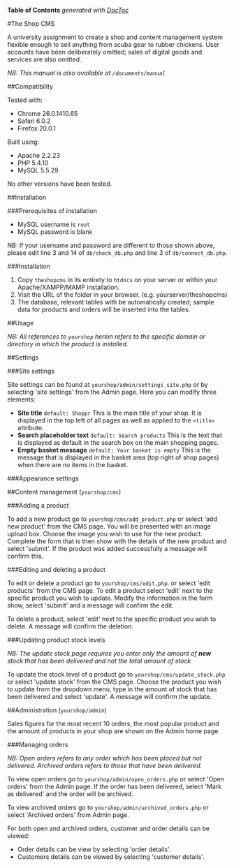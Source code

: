 **Table of Contents**  *generated with [DocToc](http://doctoc.herokuapp.com/)*

#The Shop CMS

A university assignment to create a shop and content management system flexible enough to sell anything from scuba gear to rubber chickens. User accounts have been deliberately omitted; sales of digital goods and services are also omitted.

*NB: This manual is also available at `/documents/manual`*

##Compatibility

Tested with:

- Chrome 26.0.1410.65
- Safari 6.0.2
- Firefox 20.0.1

Built using:

- Apache 2.2.23
- PHP 5.4.10
- MySQL 5.5.29

No other versions have been tested.

##Installation

###Prerequisites of installation

- MySQL username is `root`
- MySQL password is blank

NB: If your username and password are different to those shown above, please edit line 3 and 14 of `db/check_db.php` and line 3 of `db/connect_db.php`.

###Installation

1. Copy `theshopcms` in its entirety to `htdocs` on your server or within your Apache/XAMPP/MAMP installation.
2. Visit the URL of the folder in your browser. (e.g. yourserver/theshopcms)
3. The database, relevant tables with be automatically created; sample data for products and orders will be inserted into the tables.

##Usage

*NB: All references to `yourshop` herein refers to the specific domain or directory in which the product is installed.*

##Settings

###Site settings

Site settings can be found at `yourshop/admin/settings_site.php` or by selecting 'site settings' from the Admin page. Here you can modify three elements: 

- **Site title** `default: Shoppr` This is the main title of your shop. It is displayed in the top left of all pages as well as applied to the `<title>` attribute.
- **Search placeholder text** `default: Search products` This is the text that is displayed as default in the search box on the main shopping pages.
- **Empty basket message** `default: Your basket is empty` This is the message that is displayed in the basket area (top right of shop pages) when there are no items in the basket.

###Appearance settings

##Content management (`yourshop/cms`)

###Adding a product

To add a new product go to `yourshop/cms/add_product.php` or select 'add new product' from the CMS page. You will be presented with an image upload box. Choose the image you wish to use for the new product. Complete the form that is then show with the details of the new product and select 'submit'. If the product was added successfully a message will confirm this.

###Editing and deleting a product

To edit or delete a product go to `yourshop/cms/edit.php`. or select 'edit products' from the CMS page. To edit a product select 'edit' next to the specific product you wish to update. Modify the information in the form show, select 'submit' and a message will confirm the edit.

To delete a product, select 'edit' next to the specific product you wish to delete. A message will confirm the deletion.

###Updating product stock levels

*NB: The update stock page requires you enter only the amount of **new** stock that has been delivered and not the total amount of stock*

To update the stock level of a product go to `yourshop/cms/update_stock.php` or select 'update stock' from the CMS page. Choose the product you wish to update from the dropdown menu, type in the amount of stock that has been delivered and select 'update'. A message will confirm the update. 

##Administration (`yourshop/admin`)

Sales figures for the most recent 10 orders, the most popular product and the amount of products in your shop are shown on the Admin home page.

###Managing orders

*NB: Open orders refers to any order which has been placed but not delivered. Archived orders refers to those that have been delivered.*

To view open orders go to `yourshop/admin/open_orders.php` or select 'Open orders' from the Admin page. If the order has been delivered, select 'Mark as delivered' and the order will be archived. 

To view archived orders go to `yourshop/admin/archived_orders.php` or select 'Archived orders' from Admin page.

For both open and archived orders, customer and order details can be viewed:

- Order details can be view by selecting 'order details'.
- Customers details can be viewed by selecting 'customer details'.